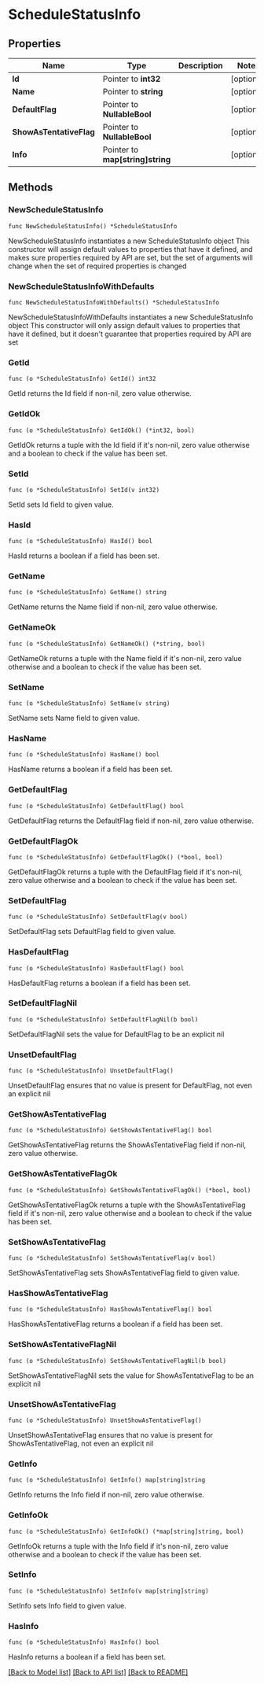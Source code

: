 # ScheduleStatusInfo

## Properties

Name | Type | Description | Notes
------------ | ------------- | ------------- | -------------
**Id** | Pointer to **int32** |  | [optional] 
**Name** | Pointer to **string** |  | [optional] 
**DefaultFlag** | Pointer to **NullableBool** |  | [optional] 
**ShowAsTentativeFlag** | Pointer to **NullableBool** |  | [optional] 
**Info** | Pointer to **map[string]string** |  | [optional] 

## Methods

### NewScheduleStatusInfo

`func NewScheduleStatusInfo() *ScheduleStatusInfo`

NewScheduleStatusInfo instantiates a new ScheduleStatusInfo object
This constructor will assign default values to properties that have it defined,
and makes sure properties required by API are set, but the set of arguments
will change when the set of required properties is changed

### NewScheduleStatusInfoWithDefaults

`func NewScheduleStatusInfoWithDefaults() *ScheduleStatusInfo`

NewScheduleStatusInfoWithDefaults instantiates a new ScheduleStatusInfo object
This constructor will only assign default values to properties that have it defined,
but it doesn't guarantee that properties required by API are set

### GetId

`func (o *ScheduleStatusInfo) GetId() int32`

GetId returns the Id field if non-nil, zero value otherwise.

### GetIdOk

`func (o *ScheduleStatusInfo) GetIdOk() (*int32, bool)`

GetIdOk returns a tuple with the Id field if it's non-nil, zero value otherwise
and a boolean to check if the value has been set.

### SetId

`func (o *ScheduleStatusInfo) SetId(v int32)`

SetId sets Id field to given value.

### HasId

`func (o *ScheduleStatusInfo) HasId() bool`

HasId returns a boolean if a field has been set.

### GetName

`func (o *ScheduleStatusInfo) GetName() string`

GetName returns the Name field if non-nil, zero value otherwise.

### GetNameOk

`func (o *ScheduleStatusInfo) GetNameOk() (*string, bool)`

GetNameOk returns a tuple with the Name field if it's non-nil, zero value otherwise
and a boolean to check if the value has been set.

### SetName

`func (o *ScheduleStatusInfo) SetName(v string)`

SetName sets Name field to given value.

### HasName

`func (o *ScheduleStatusInfo) HasName() bool`

HasName returns a boolean if a field has been set.

### GetDefaultFlag

`func (o *ScheduleStatusInfo) GetDefaultFlag() bool`

GetDefaultFlag returns the DefaultFlag field if non-nil, zero value otherwise.

### GetDefaultFlagOk

`func (o *ScheduleStatusInfo) GetDefaultFlagOk() (*bool, bool)`

GetDefaultFlagOk returns a tuple with the DefaultFlag field if it's non-nil, zero value otherwise
and a boolean to check if the value has been set.

### SetDefaultFlag

`func (o *ScheduleStatusInfo) SetDefaultFlag(v bool)`

SetDefaultFlag sets DefaultFlag field to given value.

### HasDefaultFlag

`func (o *ScheduleStatusInfo) HasDefaultFlag() bool`

HasDefaultFlag returns a boolean if a field has been set.

### SetDefaultFlagNil

`func (o *ScheduleStatusInfo) SetDefaultFlagNil(b bool)`

 SetDefaultFlagNil sets the value for DefaultFlag to be an explicit nil

### UnsetDefaultFlag
`func (o *ScheduleStatusInfo) UnsetDefaultFlag()`

UnsetDefaultFlag ensures that no value is present for DefaultFlag, not even an explicit nil
### GetShowAsTentativeFlag

`func (o *ScheduleStatusInfo) GetShowAsTentativeFlag() bool`

GetShowAsTentativeFlag returns the ShowAsTentativeFlag field if non-nil, zero value otherwise.

### GetShowAsTentativeFlagOk

`func (o *ScheduleStatusInfo) GetShowAsTentativeFlagOk() (*bool, bool)`

GetShowAsTentativeFlagOk returns a tuple with the ShowAsTentativeFlag field if it's non-nil, zero value otherwise
and a boolean to check if the value has been set.

### SetShowAsTentativeFlag

`func (o *ScheduleStatusInfo) SetShowAsTentativeFlag(v bool)`

SetShowAsTentativeFlag sets ShowAsTentativeFlag field to given value.

### HasShowAsTentativeFlag

`func (o *ScheduleStatusInfo) HasShowAsTentativeFlag() bool`

HasShowAsTentativeFlag returns a boolean if a field has been set.

### SetShowAsTentativeFlagNil

`func (o *ScheduleStatusInfo) SetShowAsTentativeFlagNil(b bool)`

 SetShowAsTentativeFlagNil sets the value for ShowAsTentativeFlag to be an explicit nil

### UnsetShowAsTentativeFlag
`func (o *ScheduleStatusInfo) UnsetShowAsTentativeFlag()`

UnsetShowAsTentativeFlag ensures that no value is present for ShowAsTentativeFlag, not even an explicit nil
### GetInfo

`func (o *ScheduleStatusInfo) GetInfo() map[string]string`

GetInfo returns the Info field if non-nil, zero value otherwise.

### GetInfoOk

`func (o *ScheduleStatusInfo) GetInfoOk() (*map[string]string, bool)`

GetInfoOk returns a tuple with the Info field if it's non-nil, zero value otherwise
and a boolean to check if the value has been set.

### SetInfo

`func (o *ScheduleStatusInfo) SetInfo(v map[string]string)`

SetInfo sets Info field to given value.

### HasInfo

`func (o *ScheduleStatusInfo) HasInfo() bool`

HasInfo returns a boolean if a field has been set.


[[Back to Model list]](../README.md#documentation-for-models) [[Back to API list]](../README.md#documentation-for-api-endpoints) [[Back to README]](../README.md)


